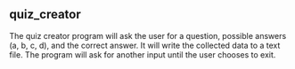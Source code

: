 ## quiz_creator
The quiz creator program will ask the user for a question, possible answers (a, b, c, d), and the correct answer. It will write the collected data to a text file. The program will ask for another input until the user chooses to exit.

